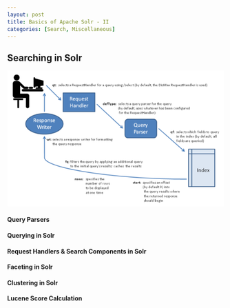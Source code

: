 ```yaml
---
layout: post
title: Basics of Apache Solr - II
categories: [Search, Miscellaneous]
---
```


## Searching in Solr

![search-overview](../assets/images/SOLR-7.png)

#### Query Parsers

#### Querying in Solr

#### Request Handlers & Search Components in Solr

#### Faceting in Solr

#### Clustering in Solr

#### Lucene Score Calculation
